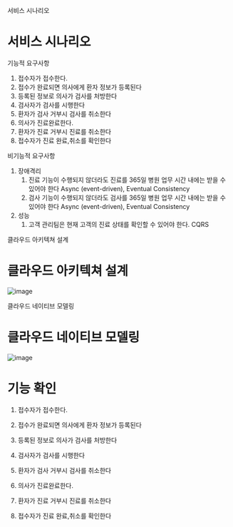 서비스 시나리오 

# 서비스 시나리오

기능적 요구사항
1. 접수자가 접수한다.
2. 접수가 완료되면 의사에게 환자 정보가 등록된다 
3. 등록된 정보로 의사가 검사를 처방한다
4. 검사자가 검사를 시행한다 
5. 환자가 검사 거부시 검사를 취소한다
6. 의사가 진료완료한다.
7. 환자가 진료 거부시 진료를 취소한다
8. 접수자가 진료 완료,취소를 확인한다

비기능적 요구사항
1. 장애격리
    1. 진료 기능이 수행되지 않더라도 진료를 365일 병원 업무 시간 내에는 받을 수 있어야 한다  Async (event-driven), Eventual Consistency
    2. 검사 기능이 수행되지 않더라도 검사를 365일 병원 업무 시간 내에는 받을 수 있어야 한다   Async (event-driven), Eventual Consistency
2. 성능
    1. 고객 관리팀은 현재 고객의 진료 상태를 확인할 수 있어야 한다.   CQRS


클라우드 아키텍쳐 설계 

# 클라우드 아키텍쳐 설계
![image](https://github.com/pyodol2/capstonproject/assets/145510412/7d7ae24d-7515-4c9c-ab9a-d0ede1035422)


클라우드 네이티브 모델링

# 클라우드 네이티브 모델링
![image](https://github.com/pyodol2/capstonproject/assets/145510412/089914e6-e887-4f89-86a4-b967351962ff)


# 기능 확인 


1. 접수자가 접수한다.

2. 접수가 완료되면 의사에게 환자 정보가 등록된다 

3. 등록된 정보로 의사가 검사를 처방한다

4. 검사자가 검사를 시행한다 

5. 환자가 검사 거부시 검사를 취소한다

6. 의사가 진료완료한다.

7. 환자가 진료 거부시 진료를 취소한다

8. 접수자가 진료 완료,취소를 확인한다
